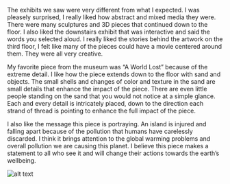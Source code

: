 The exhibits we saw were very different from what I expected. I was pleasely surprised, I really liked how abstract and mixed media they were. There were many sculptures and 3D pieces that continued down to the floor. I also liked the downstairs exhibit that was interactive and said the words you selected aloud. I really liked the stories behind the artwork on the third floor, I felt like many of the pieces could have a movie centered around them. They were all very creative.

My favorite piece from the museum was “A World Lost” because of the extreme detail. I like how the piece extends down to the floor with sand and objects. The small shells and changes of color and texture in the sand are small details that enhance the impact of the piece. There are even little people standing on the sand that you would not notice at a simple glance. Each and every detail is intricately placed, down to the direction each strand of thread is pointing to enhance the full impact of the piece. 

I also like the message this piece is portraying. An island is injured and falling apart because of the pollution that humans have carelessly discarded. I think it brings attention to the global warming problems and overall pollution we are causing this planet. I believe this piece makes a statement to all who see it and will change their actions towards the earth’s wellbeing. 


![alt text](https://imgur.com/a/48aGPmu)
